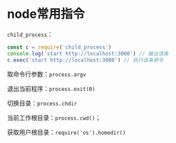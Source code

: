 # node常用指令

`child_process`：

```js
const c = require('child_process')
console.log('start http://localhost:3000') // 输出该条
c.exec('start http://localhost:3000') // 执行该条命令
```

取命令行参数：`process.argv`

退出当前程序：`process.exit(0)`

切换目录：`process.chdir`

当前工作根目录：`process.cwd()`；

获取用户根目录：`require('os').homedir()`

